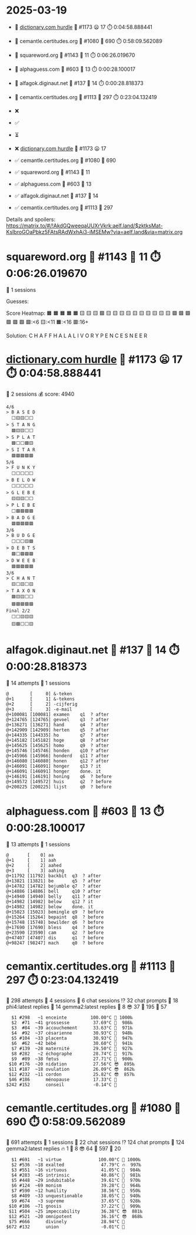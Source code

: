 # 2025-03-19

- 🔗 [dictionary.com hurdle](https://play.dictionary.com/games/todays-hurdle) 🧩 #1173 😦 17 ⏱️ 0:04:58.888441
- 🔗 cemantle.certitudes.org 🧩 #1080 🥳 690 ⏱️ 0:58:09.562089
- 🔗 squareword.org 🧩 #1143 🥳 11 ⏱️ 0:06:26.019670
- 🔗 alphaguess.com 🧩 #603 🥳 13 ⏱️ 0:00:28.100017
- 🔗 alfagok.diginaut.net 🧩 #137 🥳 14 ⏱️ 0:00:28.818373
- 🔗 cemantix.certitudes.org 🧩 #1113 🥳 297 ⏱️ 0:23:04.132419

- ❌
- ✅
- ⏳

- ❌ [dictionary.com hurdle](https://play.dictionary.com/games/todays-hurdle) 🧩 #1173 😦 17
- ✅ cemantle.certitudes.org 🧩 #1080 🥳 690
- ✅ squareword.org 🧩 #1143 🥳 11
- ✅ alphaguess.com 🧩 #603 🥳 13
- ✅ alfagok.diginaut.net 🧩 #137 🥳 14
- ✅ cemantix.certitudes.org 🧩 #1113 🥳 297

Details and spoilers: https://matrix.to/#/!AkdGQweeqaUUXrVkrk:aelf.land/$zktksMat-KsIbroGOaPbkz5FAtsRAdWxhAi3-iMSEMw?via=aelf.land&via=matrix.org

# squareword.org 🧩 #1143 🥳 11 ⏱️ 0:06:26.019670

📜 1 sessions

Guesses:

Score Heatmap:
    🟧 🟧 🟧 🟧 🟧
    🟨 🟨 🟨 🟩 🟨
    🟨 🟨 🟨 🟨 🟨
    🟨 🟨 🟨 🟨 🟩
    🟩 🟩 🟩 🟩 🟩
    🟩:<6 🟨:<11 🟧:<16 🟥:16+

Solution:
    C H A F F
    H A L A L
    I V O R Y
    P E N C E
    S N E E R

# [dictionary.com hurdle](https://play.dictionary.com/games/todays-hurdle) 🧩 #1173 😦 17 ⏱️ 0:04:58.888441

📜 2 sessions
💰 score: 4940

    4/6
    > B A S E D
      ⬜🟨🟨⬜⬜
    > S T A N G
      🟩🟨🟨⬜⬜
    > S P L A T
      🟩⬜⬜🟩🟨
    > S I T A R
      🟩🟩🟩🟩🟩
    5/6
    > F U N K Y
      ⬜⬜⬜⬜⬜
    > B E L O W
      ⬜⬜⬜⬜⬜
    > G L E B E
      🟨🟨🟨⬜⬜
    > P L E B E
      ⬜🟩🟩🟩🟩
    > B A D G E
      🟩🟩🟩🟩🟩
    3/6
    > B U D G E
      ⬜⬜⬜🟨🟩
    > D E B T S
      🟩⬜🟩🟩🟩
    > D W E E B
      🟩🟩🟩🟩🟩
    3/6
    > C H A N T
      🟨⬜🟨⬜🟨
    > T A X O N
      🟩🟨🟨⬜⬜
      🟩🟩🟩🟩🟩
    Final 2/2
      ⬜⬜🟨🟨🟨
      🟨🟩⬜⬜🟨

# alfagok.diginaut.net 🧩 #137 🥳 14 ⏱️ 0:00:28.818373

🤔 14 attempts
📜 1 sessions

    @        [     0] &-teken   
    @+1      [     1] &-tekens  
    @+2      [     2] -cijferig 
    @+3      [     3] -e-mail   
    @+100081 [100081] examen    q1  ? after
    @+124765 [124765] gevoel    q3  ? after
    @+136271 [136271] hand      q4  ? after
    @+142909 [142909] herten    q5  ? after
    @+144335 [144335] ho        q7  ? after
    @+145182 [145182] hoge      q8  ? after
    @+145625 [145625] homo      q9  ? after
    @+145746 [145746] honden    q10 ? after
    @+145966 [145966] honderd   q11 ? after
    @+146080 [146080] honen     q12 ? after
    @+146091 [146091] honger    q13 ? it
    @+146091 [146091] honger    done. it
    @+146191 [146191] honing    q6  ? before
    @+149572 [149572] huis      q2  ? before
    @+200225 [200225] lijst     q0  ? before

# alphaguess.com 🧩 #603 🥳 13 ⏱️ 0:00:28.100017

🤔 13 attempts
📜 1 sessions

    @       [    0] aa       
    @+1     [    1] aah      
    @+2     [    2] aahed    
    @+3     [    3] aahing   
    @+11792 [11792] backbit  q3  ? after
    @+13821 [13821] be       q5  ? after
    @+14782 [14782] bejumble q7  ? after
    @+14886 [14886] bell     q10 ? after
    @+14940 [14940] belly    q11 ? after
    @+14982 [14982] below    q12 ? it
    @+14982 [14982] below    done. it
    @+15023 [15023] bemingle q9  ? before
    @+15264 [15264] bepaint  q8  ? before
    @+15748 [15748] bewilder q6  ? before
    @+17690 [17690] bless    q4  ? before
    @+23590 [23590] cam      q2  ? before
    @+47407 [47407] dis      q1  ? before
    @+98247 [98247] mach     q0  ? before

# cemantix.certitudes.org 🧩 #1113 🥳 297 ⏱️ 0:23:04.132419

🤔 298 attempts
📜 4 sessions
🫧 6 chat sessions
⁉️ 32 chat prompts
🤖 18 phi4:latest replies
🤖 14 gemma2:latest replies
🥵   8 😎  37 🥶 195 🧊  57

      $1 #298   ~1 enceinte         100.00°C 🥳 1000‰
      $2  #71  ~41 grossesse         37.69°C 🥵  986‰
      $3  #84  ~39 accouchement      33.63°C 🥵  971‰
      $4  #92  ~37 césarienne        30.93°C 🥵  948‰
      $5 #104  ~33 placenta          30.93°C 🥵  947‰
      $6  #62  ~42 bébé              30.60°C 🥵  941‰
      $7 #139  ~28 maternité         29.50°C 🥵  927‰
      $8 #282   ~2 échographe        28.74°C 🥵  917‰
      $9  #89  ~38 fœtus             27.71°C 🥵  900‰
     $10 #176  ~20 nidation          27.56°C 😎  895‰
     $11 #187  ~18 ovulation         26.09°C 😎  862‰
     $12 #232  ~11 cordon            25.82°C 😎  857‰
     $46 #186      ménopause         17.33°C 🥶
    $242 #152      conseil           -0.14°C 🧊

# cemantle.certitudes.org 🧩 #1080 🥳 690 ⏱️ 0:58:09.562089

🤔 691 attempts
📜 1 sessions
🫧 22 chat sessions
⁉️ 124 chat prompts
🤖 124 gemma2:latest replies
🔥   1 🥵   8 😎  64 🥶 597 🧊  20

      $1 #691   ~1 virtue              100.00°C 🥳 1000‰
      $2 #536  ~18 exalted              47.79°C 🔥  997‰
      $3 #551  ~16 virtuous             41.05°C 🥵  984‰
      $4 #283  ~45 intrinsic            40.86°C 🥵  981‰
      $5 #448  ~29 indubitable          39.61°C 🥵  970‰
      $6 #124  ~69 monism               39.28°C 🥵  964‰
      $7 #590  ~12 humility             38.56°C 🥵  950‰
      $8 #409  ~33 unquestionable       38.05°C 🥵  940‰
      $9 #674   ~3 supreme              37.65°C 🥵  928‰
     $10 #106  ~71 gnosis               37.22°C 🥵  909‰
     $11 #504  ~25 impeccability        36.38°C 😎  881‰
     $12 #521  ~20 omnipotent           36.16°C 😎  868‰
     $75 #666      divinely             28.94°C 🥶
    $672 #132      union                -0.01°C 🧊
